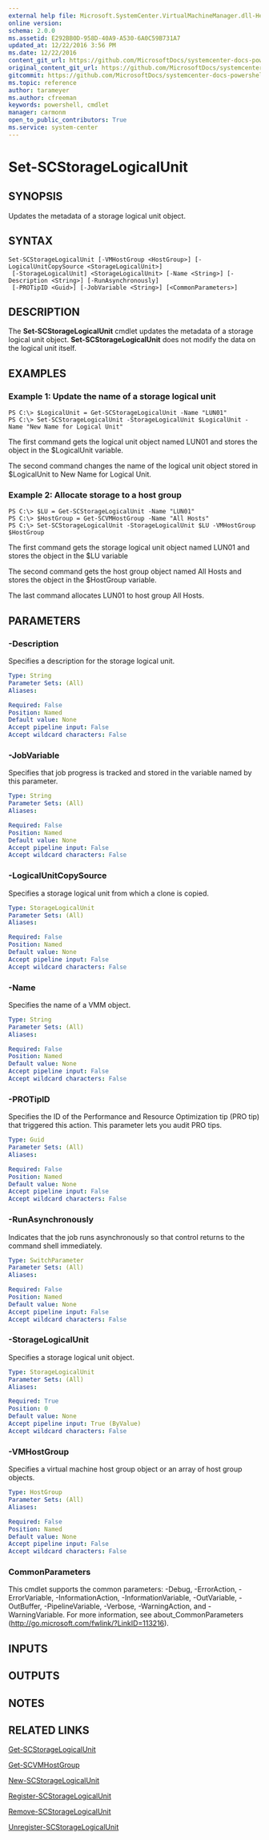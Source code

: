```yaml
---
external help file: Microsoft.SystemCenter.VirtualMachineManager.dll-Help.xml
online version: 
schema: 2.0.0
ms.assetid: E292BB0D-958D-40A9-A530-6A0C59B731A7
updated_at: 12/22/2016 3:56 PM
ms.date: 12/22/2016
content_git_url: https://github.com/MicrosoftDocs/systemcenter-docs-powershell/blob/live/systemcenter-cmdlets/SystemCenter2016/VirtualMachineManager/vlatest/Set-SCStorageLogicalUnit.md
original_content_git_url: https://github.com/MicrosoftDocs/systemcenter-docs-powershell/blob/live/systemcenter-cmdlets/SystemCenter2016/VirtualMachineManager/vlatest/Set-SCStorageLogicalUnit.md
gitcommit: https://github.com/MicrosoftDocs/systemcenter-docs-powershell/blob/96e5647587661652225fbdd2c797cd4d59d542bc/systemcenter-cmdlets/SystemCenter2016/VirtualMachineManager/vlatest/Set-SCStorageLogicalUnit.md
ms.topic: reference
author: tarameyer
ms.author: cfreeman
keywords: powershell, cmdlet
manager: carmonm
open_to_public_contributors: True
ms.service: system-center
---
```


# Set-SCStorageLogicalUnit

## SYNOPSIS
Updates the metadata of a storage logical unit object.

## SYNTAX

```
Set-SCStorageLogicalUnit [-VMHostGroup <HostGroup>] [-LogicalUnitCopySource <StorageLogicalUnit>]
 [-StorageLogicalUnit] <StorageLogicalUnit> [-Name <String>] [-Description <String>] [-RunAsynchronously]
 [-PROTipID <Guid>] [-JobVariable <String>] [<CommonParameters>]
```

## DESCRIPTION
The **Set-SCStorageLogicalUnit** cmdlet updates the metadata of a storage logical unit object.
**Set-SCStorageLogicalUnit** does not modify the data on the logical unit itself.

## EXAMPLES

### Example 1: Update the name of a storage logical unit
```
PS C:\> $LogicalUnit = Get-SCStorageLogicalUnit -Name "LUN01"
PS C:\> Set-SCStorageLogicalUnit -StorageLogicalUnit $LogicalUnit -Name "New Name for Logical Unit"
```

The first command gets the logical unit object named LUN01 and stores the object in the $LogicalUnit variable.

The second command changes the name of the logical unit object stored in $LogicalUnit to New Name for Logical Unit.

### Example 2: Allocate storage to a host group
```
PS C:\> $LU = Get-SCStorageLogicalUnit -Name "LUN01"
PS C:\> $HostGroup = Get-SCVMHostGroup -Name "All Hosts"
PS C:\> Set-SCStorageLogicalUnit -StorageLogicalUnit $LU -VMHostGroup $HostGroup
```

The first command gets the storage logical unit object named LUN01 and stores the object in the $LU variable

The second command gets the host group object named All Hosts and stores the object in the $HostGroup variable.

The last command allocates LUN01 to host group All Hosts.

## PARAMETERS

### -Description
Specifies a description for the storage logical unit.

```yaml
Type: String
Parameter Sets: (All)
Aliases: 

Required: False
Position: Named
Default value: None
Accept pipeline input: False
Accept wildcard characters: False
```

### -JobVariable
Specifies that job progress is tracked and stored in the variable named by this parameter.

```yaml
Type: String
Parameter Sets: (All)
Aliases: 

Required: False
Position: Named
Default value: None
Accept pipeline input: False
Accept wildcard characters: False
```

### -LogicalUnitCopySource
Specifies a storage logical unit from which a clone is copied.

```yaml
Type: StorageLogicalUnit
Parameter Sets: (All)
Aliases: 

Required: False
Position: Named
Default value: None
Accept pipeline input: False
Accept wildcard characters: False
```

### -Name
Specifies the name of a VMM object.

```yaml
Type: String
Parameter Sets: (All)
Aliases: 

Required: False
Position: Named
Default value: None
Accept pipeline input: False
Accept wildcard characters: False
```

### -PROTipID
Specifies the ID of the Performance and Resource Optimization tip (PRO tip) that triggered this action.
This parameter lets you audit PRO tips.

```yaml
Type: Guid
Parameter Sets: (All)
Aliases: 

Required: False
Position: Named
Default value: None
Accept pipeline input: False
Accept wildcard characters: False
```

### -RunAsynchronously
Indicates that the job runs asynchronously so that control returns to the command shell immediately.

```yaml
Type: SwitchParameter
Parameter Sets: (All)
Aliases: 

Required: False
Position: Named
Default value: None
Accept pipeline input: False
Accept wildcard characters: False
```

### -StorageLogicalUnit
Specifies a storage logical unit object.

```yaml
Type: StorageLogicalUnit
Parameter Sets: (All)
Aliases: 

Required: True
Position: 0
Default value: None
Accept pipeline input: True (ByValue)
Accept wildcard characters: False
```

### -VMHostGroup
Specifies a virtual machine host group object or an array of host group objects.

```yaml
Type: HostGroup
Parameter Sets: (All)
Aliases: 

Required: False
Position: Named
Default value: None
Accept pipeline input: False
Accept wildcard characters: False
```

### CommonParameters
This cmdlet supports the common parameters: -Debug, -ErrorAction, -ErrorVariable, -InformationAction, -InformationVariable, -OutVariable, -OutBuffer, -PipelineVariable, -Verbose, -WarningAction, and -WarningVariable. For more information, see about_CommonParameters (http://go.microsoft.com/fwlink/?LinkID=113216).

## INPUTS

## OUTPUTS

## NOTES

## RELATED LINKS

[Get-SCStorageLogicalUnit](xref:SystemCenter2016/VirtualMachineManager/vlatest/Get-SCStorageLogicalUnit.md)

[Get-SCVMHostGroup](xref:SystemCenter2016/VirtualMachineManager/vlatest/Get-SCVMHostGroup.md)

[New-SCStorageLogicalUnit](xref:SystemCenter2016/VirtualMachineManager/vlatest/New-SCStorageLogicalUnit.md)

[Register-SCStorageLogicalUnit](xref:SystemCenter2016/VirtualMachineManager/vlatest/Register-SCStorageLogicalUnit.md)

[Remove-SCStorageLogicalUnit](xref:SystemCenter2016/VirtualMachineManager/vlatest/Remove-SCStorageLogicalUnit.md)

[Unregister-SCStorageLogicalUnit](xref:SystemCenter2016/VirtualMachineManager/vlatest/Unregister-SCStorageLogicalUnit.md)

